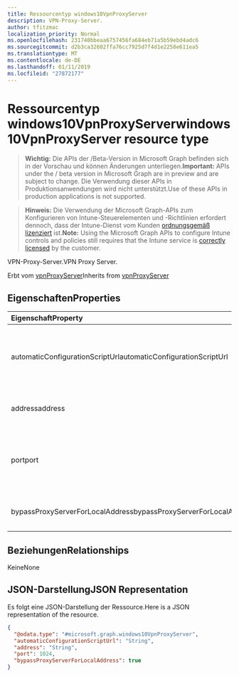 ```yaml
---
title: Ressourcentyp windows10VpnProxyServer
description: VPN-Proxy-Server.
author: tfitzmac
localization_priority: Normal
ms.openlocfilehash: 231740bbeaa6757456fa684eb71a5b59ebd4adc6
ms.sourcegitcommit: d2b3ca32602ffa76cc7925d7f4d1e2258e611ea5
ms.translationtype: MT
ms.contentlocale: de-DE
ms.lasthandoff: 01/11/2019
ms.locfileid: "27872177"
---
```

# <a name="windows10vpnproxyserver-resource-type"></a><span data-ttu-id="c0c0d-103">Ressourcentyp windows10VpnProxyServer</span><span class="sxs-lookup"><span data-stu-id="c0c0d-103">windows10VpnProxyServer resource type</span></span>

> <span data-ttu-id="c0c0d-104">**Wichtig:** Die APIs der /Beta-Version in Microsoft Graph befinden sich in der Vorschau und können Änderungen unterliegen.</span><span class="sxs-lookup"><span data-stu-id="c0c0d-104">**Important:** APIs under the / beta version in Microsoft Graph are in preview and are subject to change.</span></span> <span data-ttu-id="c0c0d-105">Die Verwendung dieser APIs in Produktionsanwendungen wird nicht unterstützt.</span><span class="sxs-lookup"><span data-stu-id="c0c0d-105">Use of these APIs in production applications is not supported.</span></span>

> <span data-ttu-id="c0c0d-106">**Hinweis:** Die Verwendung der Microsoft Graph-APIs zum Konfigurieren von Intune-Steuerelementen und -Richtlinien erfordert dennoch, dass der Intune-Dienst vom Kunden [ordnungsgemäß lizenziert](https://go.microsoft.com/fwlink/?linkid=839381) ist.</span><span class="sxs-lookup"><span data-stu-id="c0c0d-106">**Note:** Using the Microsoft Graph APIs to configure Intune controls and policies still requires that the Intune service is [correctly licensed](https://go.microsoft.com/fwlink/?linkid=839381) by the customer.</span></span>

<span data-ttu-id="c0c0d-107">VPN-Proxy-Server.</span><span class="sxs-lookup"><span data-stu-id="c0c0d-107">VPN Proxy Server.</span></span>

<span data-ttu-id="c0c0d-108">Erbt vom [vpnProxyServer](../resources/intune-deviceconfig-vpnproxyserver.md)</span><span class="sxs-lookup"><span data-stu-id="c0c0d-108">Inherits from [vpnProxyServer](../resources/intune-deviceconfig-vpnproxyserver.md)</span></span>

## <a name="properties"></a><span data-ttu-id="c0c0d-109">Eigenschaften</span><span class="sxs-lookup"><span data-stu-id="c0c0d-109">Properties</span></span>
|<span data-ttu-id="c0c0d-110">Eigenschaft</span><span class="sxs-lookup"><span data-stu-id="c0c0d-110">Property</span></span>|<span data-ttu-id="c0c0d-111">Typ</span><span class="sxs-lookup"><span data-stu-id="c0c0d-111">Type</span></span>|<span data-ttu-id="c0c0d-112">Beschreibung</span><span class="sxs-lookup"><span data-stu-id="c0c0d-112">Description</span></span>|
|:---|:---|:---|
|<span data-ttu-id="c0c0d-113">automaticConfigurationScriptUrl</span><span class="sxs-lookup"><span data-stu-id="c0c0d-113">automaticConfigurationScriptUrl</span></span>|<span data-ttu-id="c0c0d-114">Zeichenfolge</span><span class="sxs-lookup"><span data-stu-id="c0c0d-114">String</span></span>|<span data-ttu-id="c0c0d-115">Automatische Konfiguration Skript-Url des Proxys.</span><span class="sxs-lookup"><span data-stu-id="c0c0d-115">Proxy's automatic configuration script url.</span></span> <span data-ttu-id="c0c0d-116">Geerbt von [vpnProxyServer](../resources/intune-deviceconfig-vpnproxyserver.md)</span><span class="sxs-lookup"><span data-stu-id="c0c0d-116">Inherited from [vpnProxyServer](../resources/intune-deviceconfig-vpnproxyserver.md)</span></span>|
|<span data-ttu-id="c0c0d-117">address</span><span class="sxs-lookup"><span data-stu-id="c0c0d-117">address</span></span>|<span data-ttu-id="c0c0d-118">Zeichenfolge</span><span class="sxs-lookup"><span data-stu-id="c0c0d-118">String</span></span>|<span data-ttu-id="c0c0d-119">Adresse.</span><span class="sxs-lookup"><span data-stu-id="c0c0d-119">Address.</span></span> <span data-ttu-id="c0c0d-120">Geerbt von [vpnProxyServer](../resources/intune-deviceconfig-vpnproxyserver.md)</span><span class="sxs-lookup"><span data-stu-id="c0c0d-120">Inherited from [vpnProxyServer](../resources/intune-deviceconfig-vpnproxyserver.md)</span></span>|
|<span data-ttu-id="c0c0d-121">port</span><span class="sxs-lookup"><span data-stu-id="c0c0d-121">port</span></span>|<span data-ttu-id="c0c0d-122">Int32</span><span class="sxs-lookup"><span data-stu-id="c0c0d-122">Int32</span></span>|<span data-ttu-id="c0c0d-123">Port.</span><span class="sxs-lookup"><span data-stu-id="c0c0d-123">Port.</span></span> <span data-ttu-id="c0c0d-124">Gültige Werte zwischen 0 und 65535 Inherited aus [vpnProxyServer](../resources/intune-deviceconfig-vpnproxyserver.md)</span><span class="sxs-lookup"><span data-stu-id="c0c0d-124">Valid values 0 to 65535 Inherited from [vpnProxyServer](../resources/intune-deviceconfig-vpnproxyserver.md)</span></span>|
|<span data-ttu-id="c0c0d-125">bypassProxyServerForLocalAddress</span><span class="sxs-lookup"><span data-stu-id="c0c0d-125">bypassProxyServerForLocalAddress</span></span>|<span data-ttu-id="c0c0d-126">Boolescher Wert</span><span class="sxs-lookup"><span data-stu-id="c0c0d-126">Boolean</span></span>|<span data-ttu-id="c0c0d-127">Proxyserver für lokale Adressen umgehen.</span><span class="sxs-lookup"><span data-stu-id="c0c0d-127">Bypass proxy server for local address.</span></span>|

## <a name="relationships"></a><span data-ttu-id="c0c0d-128">Beziehungen</span><span class="sxs-lookup"><span data-stu-id="c0c0d-128">Relationships</span></span>
<span data-ttu-id="c0c0d-129">Keine</span><span class="sxs-lookup"><span data-stu-id="c0c0d-129">None</span></span>
## <a name="json-representation"></a><span data-ttu-id="c0c0d-130">JSON-Darstellung</span><span class="sxs-lookup"><span data-stu-id="c0c0d-130">JSON Representation</span></span>
<span data-ttu-id="c0c0d-131">Es folgt eine JSON-Darstellung der Ressource.</span><span class="sxs-lookup"><span data-stu-id="c0c0d-131">Here is a JSON representation of the resource.</span></span>
<!-- {
  "blockType": "resource",
  "@odata.type": "microsoft.graph.windows10VpnProxyServer"
}
-->
``` json
{
  "@odata.type": "#microsoft.graph.windows10VpnProxyServer",
  "automaticConfigurationScriptUrl": "String",
  "address": "String",
  "port": 1024,
  "bypassProxyServerForLocalAddress": true
}
```





